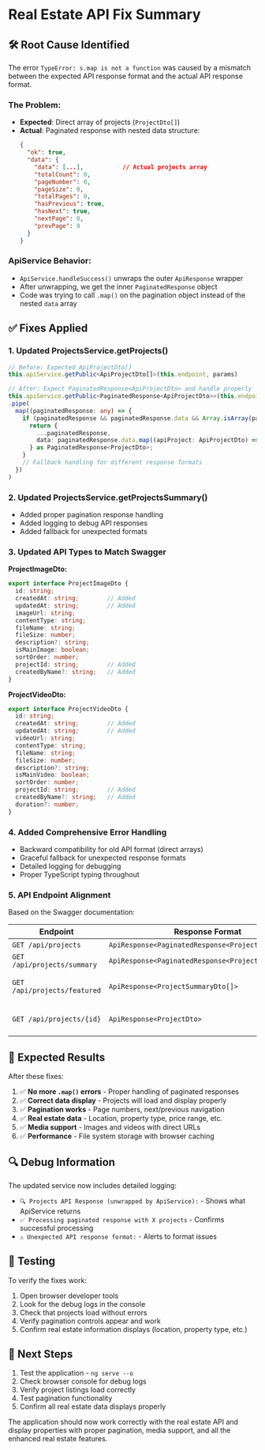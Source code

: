 # Real Estate API Fix Summary

## 🛠️ **Root Cause Identified**

The error `TypeError: s.map is not a function` was caused by a mismatch between the expected API response format and the actual API response format.

### **The Problem:**
- **Expected**: Direct array of projects (`ProjectDto[]`)
- **Actual**: Paginated response with nested data structure:
  ```json
  {
    "ok": true,
    "data": {
      "data": [...],           // Actual projects array
      "totalCount": 0,
      "pageNumber": 0,
      "pageSize": 0,
      "totalPages": 0,
      "hasPrevious": true,
      "hasNext": true,
      "nextPage": 0,
      "prevPage": 0
    }
  }
  ```

### **ApiService Behavior:**
- `ApiService.handleSuccess()` unwraps the outer `ApiResponse` wrapper
- After unwrapping, we get the inner `PaginatedResponse` object
- Code was trying to call `.map()` on the pagination object instead of the nested `data` array

## ✅ **Fixes Applied**

### 1. **Updated ProjectsService.getProjects()**
```typescript
// Before: Expected ApiProjectDto[]
this.apiService.getPublic<ApiProjectDto[]>(this.endpoint, params)

// After: Expect PaginatedResponse<ApiProjectDto> and handle properly
this.apiService.getPublic<PaginatedResponse<ApiProjectDto>>(this.endpoint, params)
.pipe(
  map((paginatedResponse: any) => {
    if (paginatedResponse && paginatedResponse.data && Array.isArray(paginatedResponse.data)) {
      return {
        ...paginatedResponse,
        data: paginatedResponse.data.map((apiProject: ApiProjectDto) => this.convertApiProjectToProject(apiProject))
      } as PaginatedResponse<ProjectDto>;
    }
    // Fallback handling for different response formats
  })
)
```

### 2. **Updated ProjectsService.getProjectsSummary()**
- Added proper pagination response handling
- Added logging to debug API responses
- Added fallback for unexpected formats

### 3. **Updated API Types to Match Swagger**
**ProjectImageDto:**
```typescript
export interface ProjectImageDto {
  id: string;
  createdAt: string;        // Added
  updatedAt: string;        // Added  
  imageUrl: string;
  contentType: string;
  fileName: string;
  fileSize: number;
  description?: string;
  isMainImage: boolean;
  sortOrder: number;
  projectId: string;        // Added
  createdByName?: string;   // Added
}
```

**ProjectVideoDto:**
```typescript
export interface ProjectVideoDto {
  id: string;
  createdAt: string;        // Added
  updatedAt: string;        // Added
  videoUrl: string;
  contentType: string;
  fileName: string;
  fileSize: number;
  description?: string;
  isMainVideo: boolean;
  sortOrder: number;
  projectId: string;        // Added
  createdByName?: string;   // Added
  duration?: number;
}
```

### 4. **Added Comprehensive Error Handling**
- Backward compatibility for old API format (direct arrays)
- Graceful fallback for unexpected response formats
- Detailed logging for debugging
- Proper TypeScript typing throughout

### 5. **API Endpoint Alignment**
Based on the Swagger documentation:

| Endpoint | Response Format | Handler |
|----------|----------------|---------|
| `GET /api/projects` | `ApiResponse<PaginatedResponse<ProjectDto>>` | ✅ Fixed |
| `GET /api/projects/summary` | `ApiResponse<PaginatedResponse<ProjectSummaryDto>>` | ✅ Fixed |
| `GET /api/projects/featured` | `ApiResponse<ProjectSummaryDto[]>` | ✅ Already correct |
| `GET /api/projects/{id}` | `ApiResponse<ProjectDto>` | ✅ Already correct |

## 🚀 **Expected Results**

After these fixes:
1. ✅ **No more `.map()` errors** - Proper handling of paginated responses
2. ✅ **Correct data display** - Projects will load and display properly
3. ✅ **Pagination works** - Page numbers, next/previous navigation
4. ✅ **Real estate data** - Location, property type, price range, etc.
5. ✅ **Media support** - Images and videos with direct URLs
6. ✅ **Performance** - File system storage with browser caching

## 🔍 **Debug Information**

The updated service now includes detailed logging:
- `🔍 Projects API Response (unwrapped by ApiService):` - Shows what ApiService returns
- `✅ Processing paginated response with X projects` - Confirms successful processing  
- `⚠️ Unexpected API response format:` - Alerts to format issues

## 📱 **Testing**

To verify the fixes work:
1. Open browser developer tools
2. Look for the debug logs in the console
3. Check that projects load without errors
4. Verify pagination controls appear and work
5. Confirm real estate information displays (location, property type, etc.)

## 🎯 **Next Steps**

1. Test the application - `ng serve --o`
2. Check browser console for debug logs
3. Verify project listings load correctly
4. Test pagination functionality
5. Confirm all real estate data displays properly

The application should now work correctly with the real estate API and display properties with proper pagination, media support, and all the enhanced real estate features.
